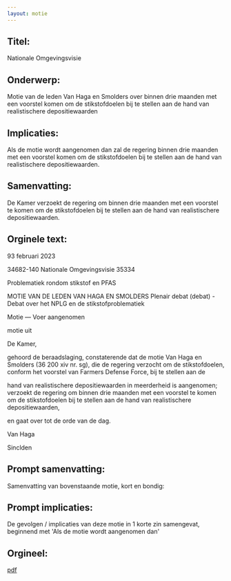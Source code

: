 ```yaml
---
layout: motie
---
```

## Titel:
Nationale Omgevingsvisie
## Onderwerp:
Motie van de leden Van Haga en Smolders over binnen drie maanden met een voorstel komen om de stikstofdoelen bij te stellen aan de hand van realistischere depositiewaarden
## Implicaties:

Als de motie wordt aangenomen dan zal de regering binnen drie maanden met een voorstel komen om de stikstofdoelen bij te stellen aan de hand van realistischere depositiewaarden.
## Samenvatting:

De Kamer verzoekt de regering om binnen drie maanden met een voorstel te komen om de stikstofdoelen bij te stellen aan de hand van realistischere depositiewaarden.
## Orginele text:


93 februari 2023

34682-140
Nationale Omgevingsvisie
35334

Problematiek rondom stikstof en PFAS

MOTIE VAN DE LEDEN VAN HAGA EN SMOLDERS
Plenair debat (debat) - Debat over het NPLG en de stikstofproblematiek

Motie — Voer aangenomen

motie uit

De Kamer,

gehoord de beraadslaging,
constaterende dat de motie Van Haga en Smolders (36 200 xiv nr.
sg), die de regering verzocht om de stikstofdoelen, conform
het voorstel van Farmers Defense Force, bij te stellen aan de

hand van realistischere depositiewaarden in meerderheid is
aangenomen;
verzoekt de regering om binnen drie maanden met een
voorstel te komen om de stikstofdoelen bij te stellen aan de
hand van realistischere depositiewaarden,

en gaat over tot de orde van de dag.

Van Haga

Sinclden


## Prompt samenvatting:
Samenvatting van bovenstaande motie, kort en bondig:


## Prompt implicaties:
De gevolgen / implicaties van deze motie in 1 korte zin samengevat, beginnend met 'Als de motie wordt aangenomen dan' 

## Orgineel:
[pdf](https://gegevensmagazijn.tweedekamer.nl/OData/v4/2.0/Document(40ffee48-de6f-4478-97bd-3de6630346d6)/resource)
